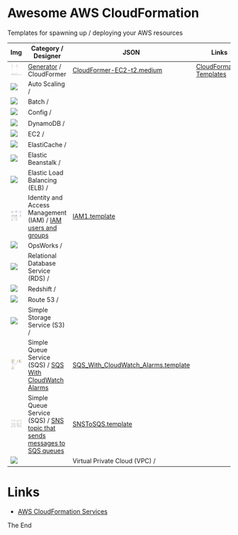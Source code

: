 # Awesome AWS CloudFormation

Templates for spawning up / deploying your AWS resources

|Img|Category / Designer|JSON|Links|
|---|---|---|---|
|![CloudFormer-EC2-t2.medium](assets/imgs/template1-designer-CloudFormer-EC2-t2.medium.png)|[Generator](https://docs.aws.amazon.com/AWSCloudFormation/latest/UserGuide/cfn-using-cloudformer.html) / CloudFormer|[CloudFormer-EC2-t2.medium](assets/config/template-CloudFormer-EC2-t2.medium.yaml)|[CloudFormation Templates](https://aws.amazon.com/cloudformation/aws-cloudformation-templates/)|
|![](assets/imgs/)|Auto Scaling /|||
|![](assets/imgs/)|Batch /|||
|![](assets/imgs/)|Config / |||
|![](assets/imgs/)|DynamoDB /|||
|![](assets/imgs/)|EC2 /|||
|![](assets/imgs/)|ElastiCache /|||
|![](assets/imgs/)|Elastic Beanstalk /|||
|![](assets/imgs/)|Elastic Load Balancing (ELB) /|||
|![iam1](assets/imgs/template1-designer-iam1.png)|Identity and Access Management (IAM) / [IAM users and groups](https://console.aws.amazon.com/cloudformation/designer/home?region=us-west-2&templateURL=https://s3-us-west-2.amazonaws.com/cloudformation-templates-us-west-2/IAM_Users_Groups_and_Policies.template)|[IAM1.template](https://s3-us-west-2.amazonaws.com/cloudformation-templates-us-west-2/IAM_Users_Groups_and_Policies.template)||
|![](assets/imgs/)|OpsWorks /|||
|![](assets/imgs/)|Relational Database Service (RDS) /|||
|![](assets/imgs/)|Redshift /|||
|![](assets/imgs/)|Route 53 /|||
|![](assets/imgs/)|Simple Storage Service (S3) /|||
|![SQS_With_CloudWatch_Alarms](assets/imgs/template1-designer.SQS_With_CloudWatch_Alarms.png)|Simple Queue Service (SQS) / [SQS With CloudWatch Alarms](https://console.aws.amazon.com/cloudformation/designer/home?region=us-west-2&templateURL=https://s3-us-west-2.amazonaws.com/cloudformation-templates-us-west-2/SQS_With_CloudWatch_Alarms.template)|[SQS_With_CloudWatch_Alarms.template](https://s3-us-west-2.amazonaws.com/cloudformation-templates-us-west-2/SQS_With_CloudWatch_Alarms.template)||
|![SNSToSQS](assets/imgs/template1-designer-SNSToSQS.png)|Simple Queue Service (SQS) / [SNS topic that sends messages to SQS queues](https://console.aws.amazon.com/cloudformation/designer/home?region=us-west-2&templateURL=https://s3-us-west-2.amazonaws.com/cloudformation-templates-us-west-2/SNSToSQS.template)|[SNSToSQS.template](https://s3-us-west-2.amazonaws.com/cloudformation-templates-us-west-2/SNSToSQS.template)||
![](assets/imgs/)||Virtual Private Cloud (VPC) /|||

# Links

* [AWS CloudFormation Services](https://docs.aws.amazon.com/AWSCloudFormation/latest/UserGuide/sample-templates-services-us-west-2.html)

The End
